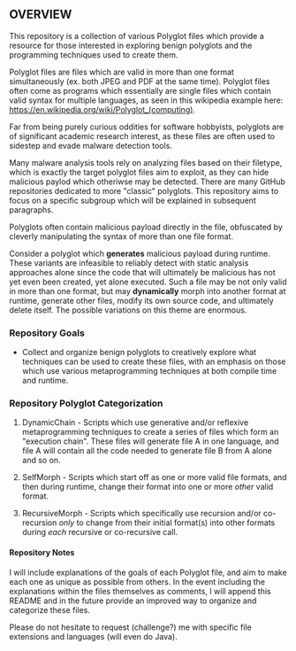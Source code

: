 ## OVERVIEW

This repository is a collection of various Polyglot files which provide a resource for those interested in exploring benign polyglots and the programming techniques used to create them. 

Polyglot files are files which are valid in more than one format simultaneously (ex. both JPEG and PDF at the same time). Polyglot files often come as programs which essentially are single files
which contain valid syntax for multiple languages, as seen in this wikipedia example here: https://en.wikipedia.org/wiki/Polyglot_(computing). 

Far from being purely curious oddities for software hobbyists, polyglots are of significant academic research interest, as these files are often used to sidestep and evade malware detection tools. 

Many malware analysis tools rely on analyzing files based on their filetype, which is exactly the target polyglot files aim to exploit, as they can hide malicious paylod which otheriwse may be detected. 
There are many GitHub repositories dedicated to more "classic" polyglots. This repository aims to focus on a specific subgroup which will be explained in subsequent paragraphs. 

Polyglots often contain malicious payload directly in the file, obfuscated by cleverly manipulating the syntax of more than one file format.

Consider a polyglot which **generates** malicious payload during runtime. These variants are infeasible to reliably detect with static analysis approaches alone since the code that will ultimately be malicious has not yet even been created, yet alone executed. Such a file may be not only valid in more than one format, but may **dynamically** morph into another format at runtime, generate other files, modify its own source code, and ultimately delete itself. The possible variations on this theme are enormous. 

### Repository Goals

- Collect and organize benign polyglots to creatively explore what techniques can be used to create these files, with an emphasis on those which use various metaprogramming techniques at both compile time and runtime. 

### Repository Polyglot Categorization 

1) DynamicChain - Scripts which use generative and/or reflexive metaprogramming techniques to create a series of files which form an "execution chain". These files will generate file A in one language, and file A will contain all the code needed to generate file B from A alone and so on.
   
2) SelfMorph - Scripts which start off as one or more valid file formats, and then during runtime, change their format into one or more *other* valid format.

3) RecursiveMorph - Scripts which specifically use recursion and/or co-recursion *only* to change from their initial format(s) into other formats during *each* recursive or co-recursive call.

#### Repository Notes

I will include explanations of the goals of each Polyglot file, and aim to make each one as unique as possible from others. In the event including the explanations within the files themselves as comments, I will append this README and in the future provide an improved way to organize and categorize these files. 

Please do not hesitate to request (challenge?) me with specific file extensions and languages (will even do Java). 
